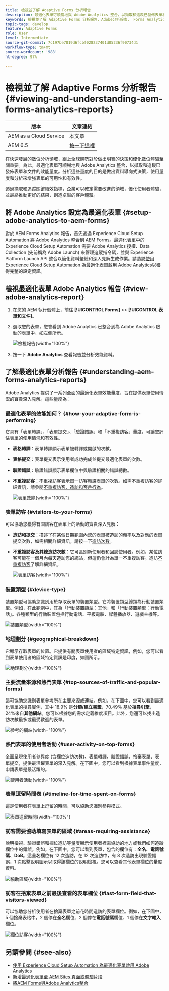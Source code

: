 ```yaml
---
title: 檢視並了解 Adaptive Forms 分析報告
description: 最適化表單可順暢地與 Adobe Analytics 整合，以擷取和追蹤已發佈表單和文件的效能量度。
keywords: 檢視並了解 Adaptive Forms 分析報告，Adobe分析報表， Forms Analytics報表
topic-tags: develop
feature: Adaptive Forms
role: User
level: Intermediate
source-git-commit: 7c197be7819d6fcbf028237401d05236f90734d1
workflow-type: tm+mt
source-wordcount: '988'
ht-degree: 97%

---
```



# 檢視並了解 Adaptive Forms 分析報告 {#viewing-and-understanding-aem-forms-analytics-reports}

| 版本 | 文章連結 |
| -------- | ---------------------------- |
| AEM as a Cloud Service  | 本文章 |
| AEM 6.5 | [按一下這裡](https://experienceleague.adobe.com/docs/experience-manager-65/forms/integrate-aem-forms-with-experience-cloud-solutions/view-understand-aem-forms-analytics-reports.html) |

在快速發展的數位分析領域，跟上全球趨勢對於做出明智的決策和優化數位體驗至關重要。為此，最適化表單可順暢地與 Adobe Analytics 整合，以擷取和追蹤已發佈表單和文件的效能量度。分析這些量度的目的是做出資料導向式決策，使用量度和分析來增強表單的可用性和有效性。

透過擷取和追蹤關鍵績效指標，企業可以確定需要改進的領域，優化使用者體驗，並最終推動更好的結果，創造卓越的客戶體驗。

## 將 Adobe Analytics 設定為最適化表單 {#setup-adobe-analytics-to-aem-forms}

對於 AEM Forms Analytics 報告，首先透過 Experience Cloud Setup Automation 將 Adobe Analytics 整合到 AEM Forms。最適化表單中的 Experience Cloud Setup Automation 需要 Adobe Analytics 授權、Data Collection (先前稱為 Adobe Launch) 來管理追蹤指令碼，並與 Experience Platform Launch API 整合以簡化資料彙總和深入見解生成作業。請造訪[使用 Experience Cloud Setup Automation 為最適化表單啟用 Adobe Analytics](/help/forms/enable-adobe-analytics-adaptive-form-using-experience-cloud-setup-automation.md)以獲得完整的設定資訊。

## 檢視最適化表單 Adobe Analytics 報告 {#view-adobe-analytics-report}

1. 在您的 AEM 執行個體上，前往 **[!UICONTROL Forms]** >> **[!UICONTROL 表單和文件]**。
1. 選取您的表單，您會看到  Adobe Analytics 已整合到為 Adobe Analytics 啟動的表單中，如左側所示。

   ![檢視報告](assets/activ-aa.png){width="100%"}

1. 按一下 **Adobe Analytics** 查看報告並分析效能資料。

## 了解最適化表單分析報告 {#understanding-aem-forms-analytics-reports}

Adobe Analytics 提供了一系列全面的最適化表單效能量度，旨在提供表單使用情況的寶貴深入見解。這些量度為：

### **最適化表單的效能如何？** {#how-your-adaptive-form-is-performing}

它具有「表單轉譯」、「表單提交」、「驗證錯誤」和「不重複訪客」量度，可讓您評估表單的使用情況和有效性。

* **表格轉譯**：表單轉譯顯示表單被轉譯或開啟的次數。

* **表格提交**：表單提交表示使用者成功完成並提交最適化表單的次數。

* **驗證錯誤**：驗證錯誤顯示表單欄位中與驗證相關的錯誤總數。

* **不重複訪客**：不重複訪客表示單一訪客轉譯表單的次數。如需不重複訪客的詳細資訊，請參閱[不重複訪客、造訪和客戶行為](https://experienceleague.adobe.com/docs/analytics/components/metrics/visits.html?lang=zh-Hant)。

  ![表單效能](assets/forms-performance.png){width="100%"}

### **表單訪客** {#visitors-to-your-forms}

可以協助您獲得有關訪客在表單上的活動的寶貴深入見解：

* **造訪和提交**：描述了在某個日期範圍內您的表單被造訪的頻率以及對應的表單提交次數，如需相關詳細資訊，請按一下[造訪次數](https://experienceleague.adobe.com/docs/analytics/components/metrics/visits.html?lang=zh-Hant)。
* **不重複訪客及其總造訪次數**：它可區別新使用者和回訪使用者。例如，某位訪客可能在一個月內每天造訪您的網站，但這仍會計為單一不重複訪客。造訪[不重複訪客](https://experienceleague.adobe.com/docs/analytics/components/metrics/unique-visitors.html)了解詳細資訊。

  ![表單訪客](assets/forms-visitors.png){width="100%"}

### **裝置類型** {#device-type}

裝置類型可協助您識別用於存取表單的裝置類型。它將裝置類型歸類為行動裝置類型。例如，在此範例中，其為「行動裝置類型：其他」和「行動裝置類型：行動電話」。各種類型的行動裝置包括行動電話、平板電腦、媒體播放器、遊戲主機等。

![裝置類型](assets/device-type.png){width="100%"}

### **地理劃分** {#geographical-breakdown}

它顯示存取表單的位置。它提供有關表單使用者的區域特定資訊，例如，您可以看到表單使用者的區域特定資訊是印度，如圖所示。

![地理劃分](assets/geographical-breakdown.png){width="100%"}

### **主要流量來源和熱門表單** {#top-sources-of-traffic-and-popular-forms}

這可協助您識別表單參考所在主要來源或連結。例如，在下圖中，您可以看到最適化表單的搜尋實例，其中 18.9% 是&#x200B;**分類/建立書籤**，70.49% 基於&#x200B;**搜尋引擎**，24%來自&#x200B;**其他網站**。您可以根據您的需求定義維度項目。此外，您還可以找出造訪次數最多或最受歡迎的表單。

![參考的網站](assets/referred-sites.png){width="100%"}

### **熱門表單的使用者活動** {#user-activity-on-top-forms}

全面呈現使用者參與度 (含欄位造訪次數)、表單轉譯、驗證錯誤、捨棄表單、表單提交，提供最活躍表單的深入見解。在下圖中，您可以看到根據表單事件量度，申請表單是最活躍的。

![使用者活動](assets/user-activity.png){width="100%"}

### **表單逗留時間表** {#timeline-for-time-spent-on-forms}

這是使用者在表單上逗留的時間，可以協助您識別參與模式。

![表單逗留時間](assets/time-spent-on-forms.png){width="100%"}

### **訪客需要協助填寫表單的區域** {#areas-requiring-assistance}

說明檢視、驗證錯誤和欄位造訪等量度顯示使用者裡需協助的地方或我們如何追蹤欄位中的錯誤。例如，在下圖中，您可以看到表單，包含的欄位有：**全名**、**電話號碼**、**DoB**。這&#x200B;**全名**&#x200B;欄位有 12 次造訪，在 12 次造訪中，有 8 次造訪出現驗證錯誤，1 次點擊說明圖示以取得該欄位的說明檢視。您可以查看其他表單欄位的量度資料。

![協助區域](assets/assisting-areas.png){width="100%"}

### **訪客在捨棄表單之前最後查看的表單欄位** {#last-form-field-that-visitors-viewed}

可以協助您分析使用者在捨棄表單之前花時間造訪的表單欄位。例如，在下圖中，5 個捨棄表格中，2 個停在&#x200B;**全名**&#x200B;欄位、2 個停在&#x200B;**電話號碼**&#x200B;欄位、1 個停在&#x200B;**文字輸入**&#x200B;欄位。

![欄位訪客](assets/field-visitors.png){width="100%"}

## 另請參閱 {#see-also}

* [使用 Experience Cloud Setup Automation 為最適化表單啟用 Adobe Analytics](/help/forms/enable-adobe-analytics-adaptive-form-using-experience-cloud-setup-automation.md)
* [新增最適化表單至 AEM Sites 頁面或體驗片段](/help/forms/create-or-add-an-adaptive-form-to-aem-sites-page.md)
* [將AEM Forms與Adobe Analytics整合](/help/forms/integrate-aem-forms-with-adobe-analytics.md)
